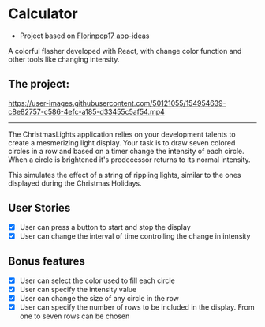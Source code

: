 # Calculator
* Project based on [Florinpop17 app-ideas](https://github.com/florinpop17/app-ideas)

A colorful flasher developed with React, with change color function and other tools like changing intensity.

## The project:



https://user-images.githubusercontent.com/50121055/154954639-c8e82757-c586-4efc-a185-d33455c5af54.mp4


---

The ChristmasLights application relies on your development talents to create
a mesmerizing light display. Your task is to draw seven colored circles
in a row and based on a timer change the intensity of each circle. When
a circle is brightened it's predecessor returns to its normal intensity.

This simulates the effect of a string of rippling lights, similar to the ones
displayed during the Christmas Holidays.

## User Stories

-   [x] User can press a button to start and stop the display
-   [x] User can change the interval of time controlling the change in intensity

## Bonus features

-   [x] User can select the color used to fill each circle
-   [x] User can specify the intensity value
-   [x] User can change the size of any circle in the row
-   [x] User can specify the number of rows to be included in the display. From
        one to seven rows can be chosen
